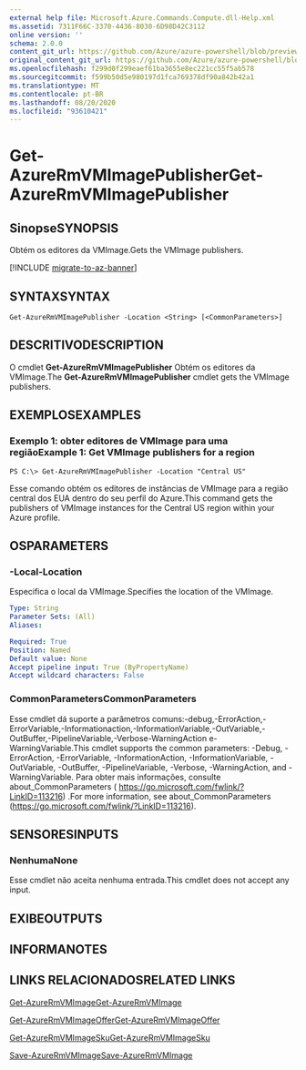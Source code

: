 ```yaml
---
external help file: Microsoft.Azure.Commands.Compute.dll-Help.xml
ms.assetid: 7311F66C-3370-4436-8030-6D98D42C3112
online version: ''
schema: 2.0.0
content_git_url: https://github.com/Azure/azure-powershell/blob/preview/src/ResourceManager/Compute/Stack/Commands.Compute/help/Get-AzureRmVMImagePublisher.md
original_content_git_url: https://github.com/Azure/azure-powershell/blob/preview/src/ResourceManager/Compute/Stack/Commands.Compute/help/Get-AzureRmVMImagePublisher.md
ms.openlocfilehash: f299d0f299eaef61ba3655e8ec221cc55f5ab578
ms.sourcegitcommit: f599b50d5e980197d1fca769378df90a842b42a1
ms.translationtype: MT
ms.contentlocale: pt-BR
ms.lasthandoff: 08/20/2020
ms.locfileid: "93610421"
---
```

# <span data-ttu-id="bb24a-101">Get-AzureRmVMImagePublisher</span><span class="sxs-lookup"><span data-stu-id="bb24a-101">Get-AzureRmVMImagePublisher</span></span>

## <span data-ttu-id="bb24a-102">Sinopse</span><span class="sxs-lookup"><span data-stu-id="bb24a-102">SYNOPSIS</span></span>
<span data-ttu-id="bb24a-103">Obtém os editores da VMImage.</span><span class="sxs-lookup"><span data-stu-id="bb24a-103">Gets the VMImage publishers.</span></span>

[!INCLUDE [migrate-to-az-banner](../../includes/migrate-to-az-banner.md)]

## <span data-ttu-id="bb24a-104">SYNTAX</span><span class="sxs-lookup"><span data-stu-id="bb24a-104">SYNTAX</span></span>

```
Get-AzureRmVMImagePublisher -Location <String> [<CommonParameters>]
```

## <span data-ttu-id="bb24a-105">DESCRITIVO</span><span class="sxs-lookup"><span data-stu-id="bb24a-105">DESCRIPTION</span></span>
<span data-ttu-id="bb24a-106">O cmdlet **Get-AzureRmVMImagePublisher** Obtém os editores da VMImage.</span><span class="sxs-lookup"><span data-stu-id="bb24a-106">The **Get-AzureRmVMImagePublisher** cmdlet gets the VMImage publishers.</span></span>

## <span data-ttu-id="bb24a-107">EXEMPLOS</span><span class="sxs-lookup"><span data-stu-id="bb24a-107">EXAMPLES</span></span>

### <span data-ttu-id="bb24a-108">Exemplo 1: obter editores de VMImage para uma região</span><span class="sxs-lookup"><span data-stu-id="bb24a-108">Example 1: Get VMImage publishers for a region</span></span>
```
PS C:\> Get-AzureRmVMImagePublisher -Location "Central US"
```

<span data-ttu-id="bb24a-109">Esse comando obtém os editores de instâncias de VMImage para a região central dos EUA dentro do seu perfil do Azure.</span><span class="sxs-lookup"><span data-stu-id="bb24a-109">This command gets the publishers of VMImage instances for the Central US region within your Azure profile.</span></span>

## <span data-ttu-id="bb24a-110">OS</span><span class="sxs-lookup"><span data-stu-id="bb24a-110">PARAMETERS</span></span>

### <span data-ttu-id="bb24a-111">-Local</span><span class="sxs-lookup"><span data-stu-id="bb24a-111">-Location</span></span>
<span data-ttu-id="bb24a-112">Especifica o local da VMImage.</span><span class="sxs-lookup"><span data-stu-id="bb24a-112">Specifies the location of the VMImage.</span></span>

```yaml
Type: String
Parameter Sets: (All)
Aliases: 

Required: True
Position: Named
Default value: None
Accept pipeline input: True (ByPropertyName)
Accept wildcard characters: False
```

### <span data-ttu-id="bb24a-113">CommonParameters</span><span class="sxs-lookup"><span data-stu-id="bb24a-113">CommonParameters</span></span>
<span data-ttu-id="bb24a-114">Esse cmdlet dá suporte a parâmetros comuns:-debug,-ErrorAction,-ErrorVariable,-Informationaction,-InformationVariable,-OutVariable,-OutBuffer,-PipelineVariable,-Verbose-WarningAction e-WarningVariable.</span><span class="sxs-lookup"><span data-stu-id="bb24a-114">This cmdlet supports the common parameters: -Debug, -ErrorAction, -ErrorVariable, -InformationAction, -InformationVariable, -OutVariable, -OutBuffer, -PipelineVariable, -Verbose, -WarningAction, and -WarningVariable.</span></span> <span data-ttu-id="bb24a-115">Para obter mais informações, consulte about_CommonParameters ( https://go.microsoft.com/fwlink/?LinkID=113216) .</span><span class="sxs-lookup"><span data-stu-id="bb24a-115">For more information, see about_CommonParameters (https://go.microsoft.com/fwlink/?LinkID=113216).</span></span>

## <span data-ttu-id="bb24a-116">SENSORES</span><span class="sxs-lookup"><span data-stu-id="bb24a-116">INPUTS</span></span>

### <span data-ttu-id="bb24a-117">Nenhuma</span><span class="sxs-lookup"><span data-stu-id="bb24a-117">None</span></span>
<span data-ttu-id="bb24a-118">Esse cmdlet não aceita nenhuma entrada.</span><span class="sxs-lookup"><span data-stu-id="bb24a-118">This cmdlet does not accept any input.</span></span>

## <span data-ttu-id="bb24a-119">EXIBE</span><span class="sxs-lookup"><span data-stu-id="bb24a-119">OUTPUTS</span></span>

## <span data-ttu-id="bb24a-120">INFORMA</span><span class="sxs-lookup"><span data-stu-id="bb24a-120">NOTES</span></span>

## <span data-ttu-id="bb24a-121">LINKS RELACIONADOS</span><span class="sxs-lookup"><span data-stu-id="bb24a-121">RELATED LINKS</span></span>

[<span data-ttu-id="bb24a-122">Get-AzureRmVMImage</span><span class="sxs-lookup"><span data-stu-id="bb24a-122">Get-AzureRmVMImage</span></span>](./Get-AzureRmVMImage.md)

[<span data-ttu-id="bb24a-123">Get-AzureRmVMImageOffer</span><span class="sxs-lookup"><span data-stu-id="bb24a-123">Get-AzureRmVMImageOffer</span></span>](./Get-AzureRmVMImageOffer.md)

[<span data-ttu-id="bb24a-124">Get-AzureRmVMImageSku</span><span class="sxs-lookup"><span data-stu-id="bb24a-124">Get-AzureRmVMImageSku</span></span>](./Get-AzureRmVMImageSku.md)

[<span data-ttu-id="bb24a-125">Save-AzureRmVMImage</span><span class="sxs-lookup"><span data-stu-id="bb24a-125">Save-AzureRmVMImage</span></span>](./Save-AzureRmVMImage.md)


